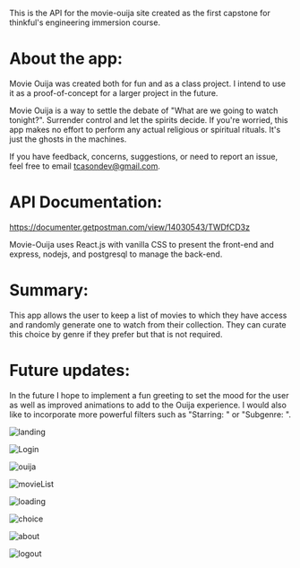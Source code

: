 This is the API for the movie-ouija site created as the first capstone for thinkful's engineering immersion course.

# About the app:
Movie Ouija was created both for fun and as a class project. I intend to use it as a proof-of-concept for a larger project in the future.

Movie Ouija is a way to settle the debate of "What are we going to watch tonight?". Surrender control and let the spirits decide. If you're worried, this app makes no effort to perform any actual religious or spiritual rituals. It's just the ghosts in the machines.

If you have feedback, concerns, suggestions, or need to report an issue, feel free to email tcasondev@gmail.com.

# API Documentation: 
https://documenter.getpostman.com/view/14030543/TWDfCD3z

Movie-Ouija uses React.js with vanilla CSS to present the front-end and express, nodejs, and postgresql to manage the back-end. 

# Summary: 
This app allows the user to keep a list of movies to which they have access and randomly generate one to watch from their collection. They can curate this choice by genre if they prefer but that is not required. 

# Future updates: 
In the future I hope to implement a fun greeting to set the mood for the user as well as improved animations to add to the Ouija experience. I would also like to incorporate more powerful filters such as "Starring: " or "Subgenre: ". 

![landing](https://user-images.githubusercontent.com/72135935/109630816-f5e13a80-7b0a-11eb-9261-637cceb6cfbc.PNG)

![Login](https://user-images.githubusercontent.com/72135935/109630829-fa0d5800-7b0a-11eb-8831-902760ae34bc.PNG)

![ouija](https://user-images.githubusercontent.com/72135935/109630840-fda0df00-7b0a-11eb-8c7d-2a54b5919f21.PNG)

![movieList](https://user-images.githubusercontent.com/72135935/109630859-01346600-7b0b-11eb-8d25-3285ac72cff3.PNG)

![loading](https://user-images.githubusercontent.com/72135935/109630870-05608380-7b0b-11eb-9934-9c5afab2fb36.PNG)

![choice](https://user-images.githubusercontent.com/72135935/109630877-072a4700-7b0b-11eb-9c1d-a2b7257154c5.PNG)

![about](https://user-images.githubusercontent.com/72135935/109630890-098ca100-7b0b-11eb-96db-b01056709ee4.PNG)

![logout](https://user-images.githubusercontent.com/72135935/109630896-0b566480-7b0b-11eb-8ec8-71bb6258daf9.PNG)
